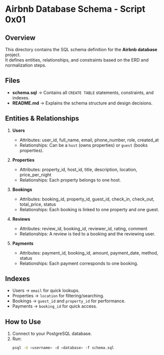 # Airbnb Database Schema - Script 0x01

## Overview
This directory contains the SQL schema definition for the **Airbnb database** project.  
It defines entities, relationships, and constraints based on the ERD and normalization steps.

## Files
- **schema.sql** → Contains all `CREATE TABLE` statements, constraints, and indexes.
- **README.md** → Explains the schema structure and design decisions.

## Entities & Relationships
1. **Users**
   - Attributes: user_id, full_name, email, phone_number, role, created_at
   - Relationships: Can be a `host` (owns properties) or `guest` (books properties).

2. **Properties**
   - Attributes: property_id, host_id, title, description, location, price_per_night
   - Relationships: Each property belongs to one host.

3. **Bookings**
   - Attributes: booking_id, property_id, guest_id, check_in, check_out, total_price, status
   - Relationships: Each booking is linked to one property and one guest.

4. **Reviews**
   - Attributes: review_id, booking_id, reviewer_id, rating, comment
   - Relationships: A review is tied to a booking and the reviewing user.

5. **Payments**
   - Attributes: payment_id, booking_id, amount, payment_date, method, status
   - Relationships: Each payment corresponds to one booking.

## Indexes
- Users → `email` for quick lookups.
- Properties → `location` for filtering/searching.
- Bookings → `guest_id` and `property_id` for performance.
- Payments → `booking_id` for quick access.

## How to Use
1. Connect to your PostgreSQL database.
2. Run:
   ```bash
   psql -U <username> -d <database> -f schema.sql

